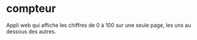 # compteur
Appli web qui affiche les chiffres de 0 à 100 sur une seule page, les uns au dessous des autres.
